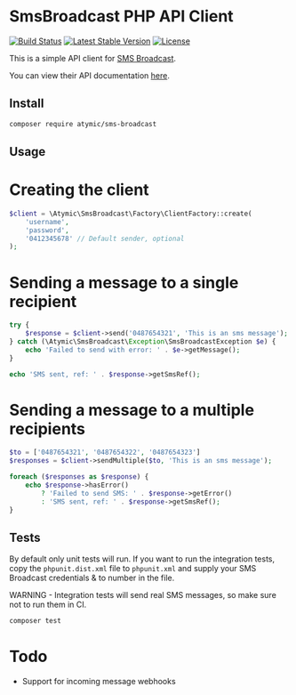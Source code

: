 # SmsBroadcast PHP API Client
[![Build Status](https://travis-ci.org/atymic/sms-broadcast-php.svg?branch=master)](https://travis-ci.org/atymic/sms-broadcast-php) [![Latest Stable Version](https://poser.pugx.org/atymic/sms-broadcast/v/stable)](https://packagist.org/packages/atymic/sms-broadcast) [![License](https://poser.pugx.org/atymic/sms-broadcast/license)](https://packagist.org/packages/atymic/sms-broadcast)

This is a simple API client for [SMS Broadcast](https://www.smsbroadcast.com.au/).

You can view their API documentation [here](https://www.smsbroadcast.com.au/Advanced%20HTTP%20API.pdf).

## Install

```bash
composer require atymic/sms-broadcast
```


## Usage

# Creating the client

```php
$client = \Atymic\SmsBroadcast\Factory\ClientFactory::create(
    'username',
    'password',
    '0412345678' // Default sender, optional
);
```

# Sending a message to a single recipient
```php
try {
    $response = $client->send('0487654321', 'This is an sms message');
} catch (\Atymic\SmsBroadcast\Exception\SmsBroadcastException $e) {
    echo 'Failed to send with error: ' . $e->getMessage();
}

echo 'SMS sent, ref: ' . $response->getSmsRef();
```

# Sending a message to a multiple recipients
```php
$to = ['0487654321', '0487654322', '0487654323']
$responses = $client->sendMultiple($to, 'This is an sms message');

foreach ($responses as $response) {
    echo $response->hasError()
        ? 'Failed to send SMS: ' . $response->getError()
        : 'SMS sent, ref: ' . $response->getSmsRef();
}
```

## Tests
By default only unit tests will run. If you want to run the integration tests, copy the `phpunit.dist.xml` file to `phpunit.xml` and supply your SMS Broadcast credentials & to number in the file.

WARNING - Integration tests will send real SMS messages, so make sure not to run them in CI.

```bash
composer test
```

# Todo
- Support for incoming message webhooks

